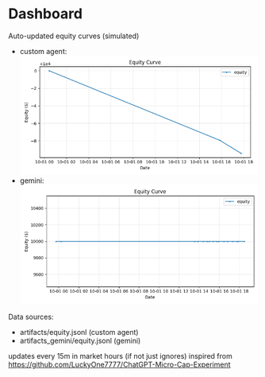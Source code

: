 # Dashboard

Auto-updated equity curves (simulated)

- custom agent: ![Equity Curve](artifacts/equity.png?v=f6a4b5e)
- gemini: ![Equity Curve (Gemini)](artifacts_gemini/equity.png?v=f6a4b5e)

Data sources:
- artifacts/equity.jsonl (custom agent)
- artifacts_gemini/equity.jsonl (gemini)

updates every 15m in market hours (if not just ignores)
inspired from https://github.com/LuckyOne7777/ChatGPT-Micro-Cap-Experiment